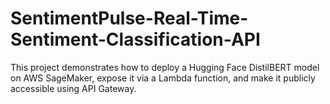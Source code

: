 # SentimentPulse-Real-Time-Sentiment-Classification-API
This project demonstrates how to deploy a Hugging Face DistilBERT model on AWS SageMaker, expose it via a Lambda function, and make it publicly accessible using API Gateway.
